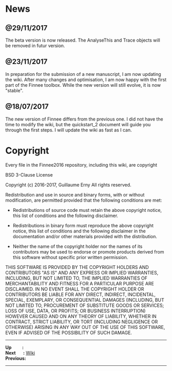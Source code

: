 # News
## @29/11/2017
The beta version is now released. The AnalyseThis and Trace objects will be removed in futur version. 

## @23/11/2017
In preparation for the submission of a new manuscript, I am now updating the wiki. After many changes and optimisation, I am now happy with the first part of the Finnee toolbox. While the new version will still evolve, it is now "stable".
## @18/07/2017
The new version of Finnee differs from the previous one. I did not have the time to modify the wiki, but the quickstart_2 document will guide you through the first steps. I will update the wiki as fast as I can.

# Copyright
Every file in the Finnee2016 repository, including this wiki, are copyright

BSD 3-Clause License

Copyright (c) 2016-2017, Guillaume Erny
All rights reserved.

Redistribution and use in source and binary forms, with or without
modification, are permitted provided that the following conditions are met:

* Redistributions of source code must retain the above copyright notice, this
  list of conditions and the following disclaimer.

* Redistributions in binary form must reproduce the above copyright notice,
  this list of conditions and the following disclaimer in the documentation
  and/or other materials provided with the distribution.

* Neither the name of the copyright holder nor the names of its
  contributors may be used to endorse or promote products derived from
  this software without specific prior written permission.

THIS SOFTWARE IS PROVIDED BY THE COPYRIGHT HOLDERS AND CONTRIBUTORS "AS IS"
AND ANY EXPRESS OR IMPLIED WARRANTIES, INCLUDING, BUT NOT LIMITED TO, THE
IMPLIED WARRANTIES OF MERCHANTABILITY AND FITNESS FOR A PARTICULAR PURPOSE ARE
DISCLAIMED. IN NO EVENT SHALL THE COPYRIGHT HOLDER OR CONTRIBUTORS BE LIABLE
FOR ANY DIRECT, INDIRECT, INCIDENTAL, SPECIAL, EXEMPLARY, OR CONSEQUENTIAL
DAMAGES (INCLUDING, BUT NOT LIMITED TO, PROCUREMENT OF SUBSTITUTE GOODS OR
SERVICES; LOSS OF USE, DATA, OR PROFITS; OR BUSINESS INTERRUPTION) HOWEVER
CAUSED AND ON ANY THEORY OF LIABILITY, WHETHER IN CONTRACT, STRICT LIABILITY,
OR TORT (INCLUDING NEGLIGENCE OR OTHERWISE) ARISING IN ANY WAY OUT OF THE USE
OF THIS SOFTWARE, EVEN IF ADVISED OF THE POSSIBILITY OF SUCH DAMAGE.


***
**Up&nbsp;&nbsp;&nbsp;&nbsp;&nbsp;&nbsp;&nbsp;&nbsp;&nbsp;&nbsp;:**  
**Next&nbsp;&nbsp;&nbsp;&nbsp;&nbsp;&nbsp;&nbsp;:** [Wiki](https://github.com/glerny/Finnee2016/wiki)  
**Previous:** 
***
